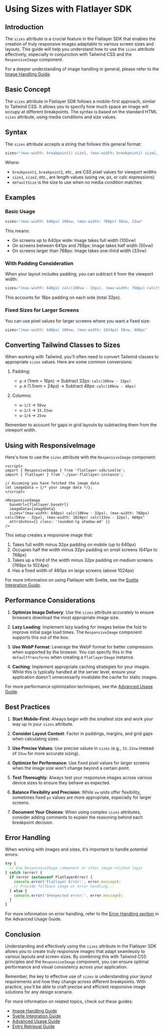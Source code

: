 # Using Sizes with Flatlayer SDK

## Introduction

The `sizes` attribute is a crucial feature in the Flatlayer SDK that enables the creation of truly responsive images adaptable to various screen sizes and layouts. This guide will help you understand how to use the `sizes` attribute effectively, especially in conjunction with Tailwind CSS and the `ResponsiveImage` component.

For a deeper understanding of image handling in general, please refer to the [Image Handling Guide](./image-handling.md).

## Basic Concept

The `sizes` attribute in Flatlayer SDK follows a mobile-first approach, similar to Tailwind CSS. It allows you to specify how much space an image will occupy at different breakpoints. The syntax is based on the standard HTML `sizes` attribute, using media conditions and size values.

## Syntax

The `sizes` attribute accepts a string that follows this general format:

```javascript
sizes="(max-width: breakpoint1) size1, (max-width: breakpoint2) size2, defaultSize"
```

Where:
- `breakpoint1`, `breakpoint2`, etc., are CSS pixel values for viewport widths
- `size1`, `size2`, etc., are length values (using vw, px, or calc expressions)
- `defaultSize` is the size to use when no media condition matches

## Examples

### Basic Usage

```javascript
sizes="(max-width: 640px) 100vw, (max-width: 768px) 50vw, 33vw"
```

This means:
- On screens up to 640px wide: Image takes full width (100vw)
- On screens between 641px and 768px: Image takes half width (50vw)
- On screens larger than 768px: Image takes one-third width (33vw)

### With Padding Consideration

When your layout includes padding, you can subtract it from the viewport width:

```javascript
sizes="(max-width: 640px) calc(100vw - 32px), (max-width: 768px) calc(50vw - 32px), calc(33vw - 32px)"
```

This accounts for 16px padding on each side (total 32px).

### Fixed Sizes for Larger Screens

You can use pixel values for larger screens where you want a fixed size:

```javascript
sizes="(max-width: 640px) 100vw, (max-width: 1024px) 50vw, 480px"
```

## Converting Tailwind Classes to Sizes

When working with Tailwind, you'll often need to convert Tailwind classes to appropriate `sizes` values. Here are some common conversions:

1. Padding:
   - `p-4` (1rem = 16px) → Subtract 32px: `calc(100vw - 32px)`
   - `p-6` (1.5rem = 24px) → Subtract 48px: `calc(100vw - 48px)`

2. Columns:
   - `w-1/2` → `50vw`
   - `w-1/3` → `33.33vw`
   - `w-1/4` → `25vw`

Remember to account for gaps in grid layouts by subtracting them from the viewport width.

## Using with ResponsiveImage

Here's how to use the `sizes` attribute with the `ResponsiveImage` component:

```svelte
<script>
import { ResponsiveImage } from 'flatlayer-sdk/svelte';
import { flatlayer } from './your-flatlayer-instance';

// Assuming you have fetched the image data
let imageData = {/* your image data */};
</script>

<ResponsiveImage
  baseUrl={flatlayer.baseUrl}
  imageData={imageData}
  sizes="(max-width: 640px) calc(100vw - 32px), (max-width: 768px) calc(50vw - 32px), (max-width: 1024px) calc(33vw - 32px), 480px"
  attributes={{ class: 'rounded-lg shadow-md' }}
/>
```

This setup creates a responsive image that:
1. Takes full width minus 32px padding on mobile (up to 640px)
2. Occupies half the width minus 32px padding on small screens (641px to 768px)
3. Takes up a third of the width minus 32px padding on medium screens (769px to 1024px)
4. Has a fixed width of 480px on large screens (above 1024px)

For more information on using Flatlayer with Svelte, see the [Svelte Integration Guide](./svelte.md).

## Performance Considerations

1. **Optimize Image Delivery**: Use the `sizes` attribute accurately to ensure browsers download the most appropriate image size.

2. **Lazy Loading**: Implement lazy loading for images below the fold to improve initial page load times. The `ResponsiveImage` component supports this out of the box.

3. **Use WebP Format**: Leverage the WebP format for better compression when supported by the browser. You can specify this in the `defaultTransforms` when creating a `FlatlayerImage` instance.

4. **Caching**: Implement appropriate caching strategies for your images. While this is typically handled at the server level, ensure your application doesn't unnecessarily invalidate the cache for static images.

For more performance optimization techniques, see the [Advanced Usage Guide](./advanced.md).

## Best Practices

1. **Start Mobile-First**: Always begin with the smallest size and work your way up in your `sizes` attribute.

2. **Consider Layout Context**: Factor in paddings, margins, and grid gaps when calculating sizes.

3. **Use Precise Values**: Use precise values in `sizes` (e.g., `33.33vw` instead of `33vw` for more accurate sizing).

4. **Optimize for Performance**: Use fixed pixel values for larger screens when the image size won't change beyond a certain point.

5. **Test Thoroughly**: Always test your responsive images across various device sizes to ensure they behave as expected.

6. **Balance Flexibility and Precision**: While `vw` units offer flexibility, sometimes fixed `px` values are more appropriate, especially for larger screens.

7. **Document Your Choices**: When using complex `sizes` attributes, consider adding comments to explain the reasoning behind each breakpoint decision.

## Error Handling

When working with images and sizes, it's important to handle potential errors:

```javascript
try {
  // Use ResponsiveImage component or other image-related logic
} catch (error) {
  if (error instanceof FlatlayerError) {
    console.error('Flatlayer Error:', error.message);
    // Provide fallback image or error handling...
  } else {
    console.error('Unexpected error:', error.message);
  }
}
```

For more information on error handling, refer to the [Error Handling section](./advanced.md#error-handling) in the Advanced Usage Guide.

## Conclusion

Understanding and effectively using the `sizes` attribute in the Flatlayer SDK allows you to create truly responsive images that adapt seamlessly to various layouts and screen sizes. By combining this with Tailwind CSS principles and the `ResponsiveImage` component, you can ensure optimal performance and visual consistency across your application.

Remember, the key to effective use of `sizes` is understanding your layout requirements and how they change across different breakpoints. With practice, you'll be able to craft precise and efficient responsive image solutions for any design scenario.

For more information on related topics, check out these guides:
- [Image Handling Guide](./image-handling.md)
- [Svelte Integration Guide](./svelte.md)
- [Advanced Usage Guide](./advanced.md)
- [Entry Retrieval Guide](./entry-retrieval.md)